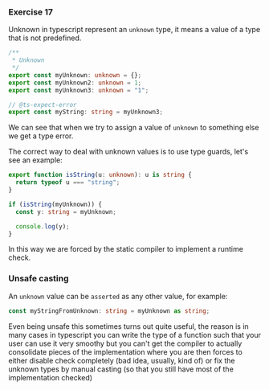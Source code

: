 ### Exercise 17

Unknown in typescript represent an `unknown` type, it means a value of a type that is not predefined.

```ts
/**
 * Unknown
 */
export const myUnknown: unknown = {};
export const myUnknown2: unknown = 1;
export const myUnknown3: unknown = "1";

// @ts-expect-error
export const myString: string = myUnknown3;
```

We can see that when we try to assign a value of `unknown` to something else we get a type error.

The correct way to deal with unknown values is to use type guards, let's see an example:

```ts
export function isString(u: unknown): u is string {
  return typeof u === "string";
}

if (isString(myUnknown)) {
  const y: string = myUnknown;

  console.log(y);
}
```

In this way we are forced by the static compiler to implement a runtime check.

### Unsafe casting

An `unknown` value can be `asserted` as any other value, for example:

```ts
const myStringFromUnknown: string = myUnknown as string;
```

Even being unsafe this sometimes turns out quite useful, the reason is in many cases in typescript you can write the type of a function such that your user can use it very smoothy but you can't get the compiler to actually consolidate pieces of the implementation where you are then forces to either disable check completely (bad idea, usually, kind of) or fix the unknown types by manual casting (so that you still have most of the implementation checked)
